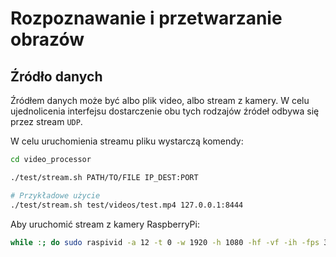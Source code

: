 # Rozpoznawanie i przetwarzanie obrazów

## Źródło danych
Źródłem danych może być albo plik video, albo stream z kamery. W celu ujednolicenia interfejsu dostarczenie obu tych rodzajów źródeł odbywa się przez stream `UDP`.

W celu uruchomienia streamu pliku wystarczą komendy:
```sh
cd video_processor

./test/stream.sh PATH/TO/FILE IP_DEST:PORT

# Przykładowe użycie
./test/stream.sh test/videos/test.mp4 127.0.0.1:8444
```

Aby uruchomić stream z kamery RaspberryPi:
```sh
while :; do sudo raspivid -a 12 -t 0 -w 1920 -h 1080 -hf -vf -ih -fps 30 -o udp://IP_DEST:PORT ;done
```
